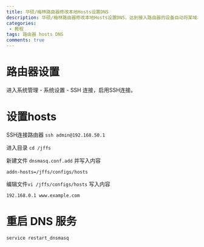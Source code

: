 ```yaml
---
title: 华硕/梅林路由器修改本地Hosts设置DNS
description: 华硕/梅林路由器修改本地Hosts设置DNS，达到接入路由器的设备自动将某域名解析到自定义IP之目的。
categories:
 - 教程
tags: 路由器 hosts DNS
comments: true
---
```



# 路由器设置
进入系统管理 - 系统设置 - SSH 连接，启用SSH连接。

# 设置hosts
SSH连接路由器 ```ssh admin@192.168.50.1```

进入目录 `cd /jffs`

新建文件 `dnsmasq.conf.add` 并写入内容
```
addn-hosts=/jffs/configs/hosts
```
编辑文件`vi /jffs/configs/hosts` 
写入内容
```
192.168.0.1 www.example.com
```

# 重启 DNS 服务
```service restart_dnsmasq```
